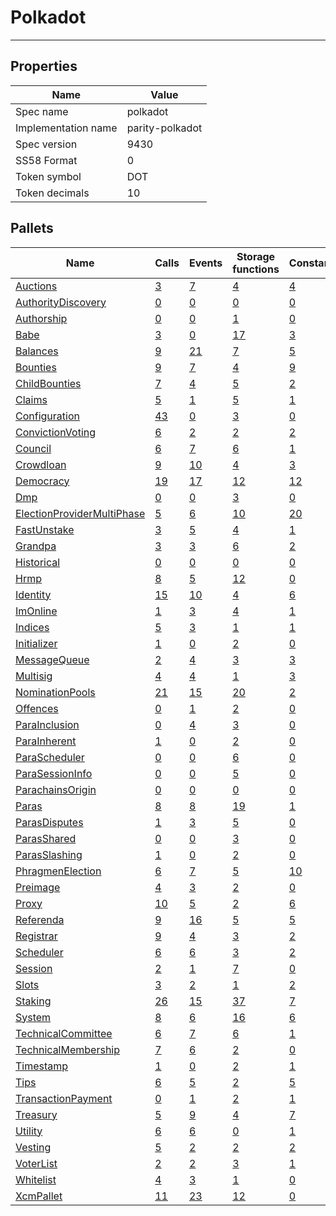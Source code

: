 # Polkadot

---------

## Properties
| Name | Value |
| -------- | -------- |
| Spec name     | polkadot     |
| Implementation name     | parity-polkadot     |
| Spec version     | 9430     |
| SS58 Format     | 0     |
| Token symbol      | DOT     |
| Token decimals      | 10     |

## Pallets
| Name | Calls | Events | Storage functions | Constants | Errors |
| -------- | -------- | -------- | -------- | -------- | -------- |
| [Auctions](auctions.md) | [3](auctions.md#calls) | [7](auctions.md#events) | [4](auctions.md#storage-functions) | [4](auctions.md#constants) | [7](auctions.md#errors) |
| [AuthorityDiscovery](authoritydiscovery.md) | [0](authoritydiscovery.md#calls) | [0](authoritydiscovery.md#events) | [0](authoritydiscovery.md#storage-functions) | [0](authoritydiscovery.md#constants) | [0](authoritydiscovery.md#errors) |
| [Authorship](authorship.md) | [0](authorship.md#calls) | [0](authorship.md#events) | [1](authorship.md#storage-functions) | [0](authorship.md#constants) | [0](authorship.md#errors) |
| [Babe](babe.md) | [3](babe.md#calls) | [0](babe.md#events) | [17](babe.md#storage-functions) | [3](babe.md#constants) | [4](babe.md#errors) |
| [Balances](balances.md) | [9](balances.md#calls) | [21](balances.md#events) | [7](balances.md#storage-functions) | [5](balances.md#constants) | [10](balances.md#errors) |
| [Bounties](bounties.md) | [9](bounties.md#calls) | [7](bounties.md#events) | [4](bounties.md#storage-functions) | [9](bounties.md#constants) | [11](bounties.md#errors) |
| [ChildBounties](childbounties.md) | [7](childbounties.md#calls) | [4](childbounties.md#events) | [5](childbounties.md#storage-functions) | [2](childbounties.md#constants) | [3](childbounties.md#errors) |
| [Claims](claims.md) | [5](claims.md#calls) | [1](claims.md#events) | [5](claims.md#storage-functions) | [1](claims.md#constants) | [6](claims.md#errors) |
| [Configuration](configuration.md) | [43](configuration.md#calls) | [0](configuration.md#events) | [3](configuration.md#storage-functions) | [0](configuration.md#constants) | [1](configuration.md#errors) |
| [ConvictionVoting](convictionvoting.md) | [6](convictionvoting.md#calls) | [2](convictionvoting.md#events) | [2](convictionvoting.md#storage-functions) | [2](convictionvoting.md#constants) | [12](convictionvoting.md#errors) |
| [Council](council.md) | [6](council.md#calls) | [7](council.md#events) | [6](council.md#storage-functions) | [1](council.md#constants) | [10](council.md#errors) |
| [Crowdloan](crowdloan.md) | [9](crowdloan.md#calls) | [10](crowdloan.md#events) | [4](crowdloan.md#storage-functions) | [3](crowdloan.md#constants) | [23](crowdloan.md#errors) |
| [Democracy](democracy.md) | [19](democracy.md#calls) | [17](democracy.md#events) | [12](democracy.md#storage-functions) | [12](democracy.md#constants) | [24](democracy.md#errors) |
| [Dmp](dmp.md) | [0](dmp.md#calls) | [0](dmp.md#events) | [3](dmp.md#storage-functions) | [0](dmp.md#constants) | [0](dmp.md#errors) |
| [ElectionProviderMultiPhase](electionprovidermultiphase.md) | [5](electionprovidermultiphase.md#calls) | [6](electionprovidermultiphase.md#events) | [10](electionprovidermultiphase.md#storage-functions) | [20](electionprovidermultiphase.md#constants) | [14](electionprovidermultiphase.md#errors) |
| [FastUnstake](fastunstake.md) | [3](fastunstake.md#calls) | [5](fastunstake.md#events) | [4](fastunstake.md#storage-functions) | [1](fastunstake.md#constants) | [6](fastunstake.md#errors) |
| [Grandpa](grandpa.md) | [3](grandpa.md#calls) | [3](grandpa.md#events) | [6](grandpa.md#storage-functions) | [2](grandpa.md#constants) | [7](grandpa.md#errors) |
| [Historical](historical.md) | [0](historical.md#calls) | [0](historical.md#events) | [0](historical.md#storage-functions) | [0](historical.md#constants) | [0](historical.md#errors) |
| [Hrmp](hrmp.md) | [8](hrmp.md#calls) | [5](hrmp.md#events) | [12](hrmp.md#storage-functions) | [0](hrmp.md#constants) | [19](hrmp.md#errors) |
| [Identity](identity.md) | [15](identity.md#calls) | [10](identity.md#events) | [4](identity.md#storage-functions) | [6](identity.md#constants) | [18](identity.md#errors) |
| [ImOnline](imonline.md) | [1](imonline.md#calls) | [3](imonline.md#events) | [4](imonline.md#storage-functions) | [1](imonline.md#constants) | [2](imonline.md#errors) |
| [Indices](indices.md) | [5](indices.md#calls) | [3](indices.md#events) | [1](indices.md#storage-functions) | [1](indices.md#constants) | [5](indices.md#errors) |
| [Initializer](initializer.md) | [1](initializer.md#calls) | [0](initializer.md#events) | [2](initializer.md#storage-functions) | [0](initializer.md#constants) | [0](initializer.md#errors) |
| [MessageQueue](messagequeue.md) | [2](messagequeue.md#calls) | [4](messagequeue.md#events) | [3](messagequeue.md#storage-functions) | [3](messagequeue.md#constants) | [7](messagequeue.md#errors) |
| [Multisig](multisig.md) | [4](multisig.md#calls) | [4](multisig.md#events) | [1](multisig.md#storage-functions) | [3](multisig.md#constants) | [14](multisig.md#errors) |
| [NominationPools](nominationpools.md) | [21](nominationpools.md#calls) | [15](nominationpools.md#events) | [20](nominationpools.md#storage-functions) | [2](nominationpools.md#constants) | [30](nominationpools.md#errors) |
| [Offences](offences.md) | [0](offences.md#calls) | [1](offences.md#events) | [2](offences.md#storage-functions) | [0](offences.md#constants) | [0](offences.md#errors) |
| [ParaInclusion](parainclusion.md) | [0](parainclusion.md#calls) | [4](parainclusion.md#events) | [3](parainclusion.md#storage-functions) | [0](parainclusion.md#constants) | [29](parainclusion.md#errors) |
| [ParaInherent](parainherent.md) | [1](parainherent.md#calls) | [0](parainherent.md#events) | [2](parainherent.md#storage-functions) | [0](parainherent.md#constants) | [6](parainherent.md#errors) |
| [ParaScheduler](parascheduler.md) | [0](parascheduler.md#calls) | [0](parascheduler.md#events) | [6](parascheduler.md#storage-functions) | [0](parascheduler.md#constants) | [0](parascheduler.md#errors) |
| [ParaSessionInfo](parasessioninfo.md) | [0](parasessioninfo.md#calls) | [0](parasessioninfo.md#events) | [5](parasessioninfo.md#storage-functions) | [0](parasessioninfo.md#constants) | [0](parasessioninfo.md#errors) |
| [ParachainsOrigin](parachainsorigin.md) | [0](parachainsorigin.md#calls) | [0](parachainsorigin.md#events) | [0](parachainsorigin.md#storage-functions) | [0](parachainsorigin.md#constants) | [0](parachainsorigin.md#errors) |
| [Paras](paras.md) | [8](paras.md#calls) | [8](paras.md#events) | [19](paras.md#storage-functions) | [1](paras.md#constants) | [12](paras.md#errors) |
| [ParasDisputes](parasdisputes.md) | [1](parasdisputes.md#calls) | [3](parasdisputes.md#events) | [5](parasdisputes.md#storage-functions) | [0](parasdisputes.md#constants) | [9](parasdisputes.md#errors) |
| [ParasShared](parasshared.md) | [0](parasshared.md#calls) | [0](parasshared.md#events) | [3](parasshared.md#storage-functions) | [0](parasshared.md#constants) | [0](parasshared.md#errors) |
| [ParasSlashing](parasslashing.md) | [1](parasslashing.md#calls) | [0](parasslashing.md#events) | [2](parasslashing.md#storage-functions) | [0](parasslashing.md#constants) | [6](parasslashing.md#errors) |
| [PhragmenElection](phragmenelection.md) | [6](phragmenelection.md#calls) | [7](phragmenelection.md#events) | [5](phragmenelection.md#storage-functions) | [10](phragmenelection.md#constants) | [17](phragmenelection.md#errors) |
| [Preimage](preimage.md) | [4](preimage.md#calls) | [3](preimage.md#events) | [2](preimage.md#storage-functions) | [0](preimage.md#constants) | [6](preimage.md#errors) |
| [Proxy](proxy.md) | [10](proxy.md#calls) | [5](proxy.md#events) | [2](proxy.md#storage-functions) | [6](proxy.md#constants) | [8](proxy.md#errors) |
| [Referenda](referenda.md) | [9](referenda.md#calls) | [16](referenda.md#events) | [5](referenda.md#storage-functions) | [5](referenda.md#constants) | [13](referenda.md#errors) |
| [Registrar](registrar.md) | [9](registrar.md#calls) | [4](registrar.md#events) | [3](registrar.md#storage-functions) | [2](registrar.md#constants) | [14](registrar.md#errors) |
| [Scheduler](scheduler.md) | [6](scheduler.md#calls) | [6](scheduler.md#events) | [3](scheduler.md#storage-functions) | [2](scheduler.md#constants) | [5](scheduler.md#errors) |
| [Session](session.md) | [2](session.md#calls) | [1](session.md#events) | [7](session.md#storage-functions) | [0](session.md#constants) | [5](session.md#errors) |
| [Slots](slots.md) | [3](slots.md#calls) | [2](slots.md#events) | [1](slots.md#storage-functions) | [2](slots.md#constants) | [2](slots.md#errors) |
| [Staking](staking.md) | [26](staking.md#calls) | [15](staking.md#events) | [37](staking.md#storage-functions) | [7](staking.md#constants) | [25](staking.md#errors) |
| [System](system.md) | [8](system.md#calls) | [6](system.md#events) | [16](system.md#storage-functions) | [6](system.md#constants) | [6](system.md#errors) |
| [TechnicalCommittee](technicalcommittee.md) | [6](technicalcommittee.md#calls) | [7](technicalcommittee.md#events) | [6](technicalcommittee.md#storage-functions) | [1](technicalcommittee.md#constants) | [10](technicalcommittee.md#errors) |
| [TechnicalMembership](technicalmembership.md) | [7](technicalmembership.md#calls) | [6](technicalmembership.md#events) | [2](technicalmembership.md#storage-functions) | [0](technicalmembership.md#constants) | [3](technicalmembership.md#errors) |
| [Timestamp](timestamp.md) | [1](timestamp.md#calls) | [0](timestamp.md#events) | [2](timestamp.md#storage-functions) | [1](timestamp.md#constants) | [0](timestamp.md#errors) |
| [Tips](tips.md) | [6](tips.md#calls) | [5](tips.md#events) | [2](tips.md#storage-functions) | [5](tips.md#constants) | [6](tips.md#errors) |
| [TransactionPayment](transactionpayment.md) | [0](transactionpayment.md#calls) | [1](transactionpayment.md#events) | [2](transactionpayment.md#storage-functions) | [1](transactionpayment.md#constants) | [0](transactionpayment.md#errors) |
| [Treasury](treasury.md) | [5](treasury.md#calls) | [9](treasury.md#events) | [4](treasury.md#storage-functions) | [7](treasury.md#constants) | [5](treasury.md#errors) |
| [Utility](utility.md) | [6](utility.md#calls) | [6](utility.md#events) | [0](utility.md#storage-functions) | [1](utility.md#constants) | [1](utility.md#errors) |
| [Vesting](vesting.md) | [5](vesting.md#calls) | [2](vesting.md#events) | [2](vesting.md#storage-functions) | [2](vesting.md#constants) | [5](vesting.md#errors) |
| [VoterList](voterlist.md) | [2](voterlist.md#calls) | [2](voterlist.md#events) | [3](voterlist.md#storage-functions) | [1](voterlist.md#constants) | [1](voterlist.md#errors) |
| [Whitelist](whitelist.md) | [4](whitelist.md#calls) | [3](whitelist.md#events) | [1](whitelist.md#storage-functions) | [0](whitelist.md#constants) | [5](whitelist.md#errors) |
| [XcmPallet](xcmpallet.md) | [11](xcmpallet.md#calls) | [23](xcmpallet.md#events) | [12](xcmpallet.md#storage-functions) | [0](xcmpallet.md#constants) | [20](xcmpallet.md#errors) |